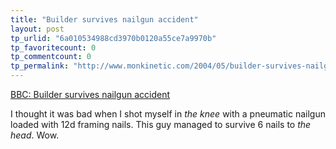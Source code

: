 ```yaml
---
title: "Builder survives nailgun accident"
layout: post
tp_urlid: "6a010534988cd3970b0120a55ce7a9970b"
tp_favoritecount: 0
tp_commentcount: 0
tp_permalink: "http://www.monkinetic.com/2004/05/builder-survives-nailgun-accident.html"
---
```

<a href="http://news.bbc.co.uk/2/hi/health/3685791.stm">BBC: Builder survives nailgun accident</a>

I thought it was bad when I shot myself in *the knee* with a pneumatic nailgun loaded with 12d framing nails. This guy managed to survive 6 nails to *the head*. Wow.
